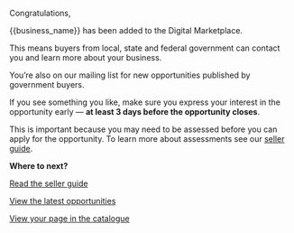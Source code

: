Congratulations,

{{business_name}} has been added to the Digital Marketplace. 

This means buyers from local, state and federal government can contact you and learn more about your business.

You’re also on our mailing list for new opportunities published by government buyers.

If you see something you like, make sure you express your interest in the opportunity early — **at least 3 days before the opportunity closes**.

This is important because you may need to be assessed before you can apply for the opportunity. To learn more about assessments see our [seller guide]({{url_sellers_guide}}).

**Where to next?**

[Read the seller guide]({{url_sellers_guide}})

[View the latest opportunities]({{url_latest_opportunities}})

[View your page in the catalogue]({{url_seller_page}})
